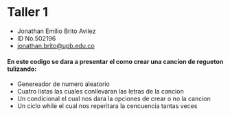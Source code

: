 # Taller 1
- Jonathan Emilio Brito Avilez
- ID No.502196
- jonathan.brito@upb.edu.co
#### En este codigo se dara a presentar el como crear una cancion de regueton tulizando:
- Genereador de numero aleatorio
- Cuatro listas las cuales conllevaran las letras de la cancion
- Un condicional el cual nos dara la opciones de crear o no la cancion
- Un ciclo while el cual nos reperitara la cencuencia tantas veces 
